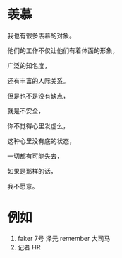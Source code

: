 # 羡慕

我也有很多羡慕的对象。

他们的工作不仅让他们有着体面的形象，

广泛的知名度，

还有丰富的人际关系。

但是也不是没有缺点，

就是不安全，

你不觉得心里发虚么，

这种心里没有底的状态，

一切都有可能失去，

如果是那样的话，

我不愿意。

# 例如
1. faker 7号 泽元 remember 大司马
1. 记者 HR 
